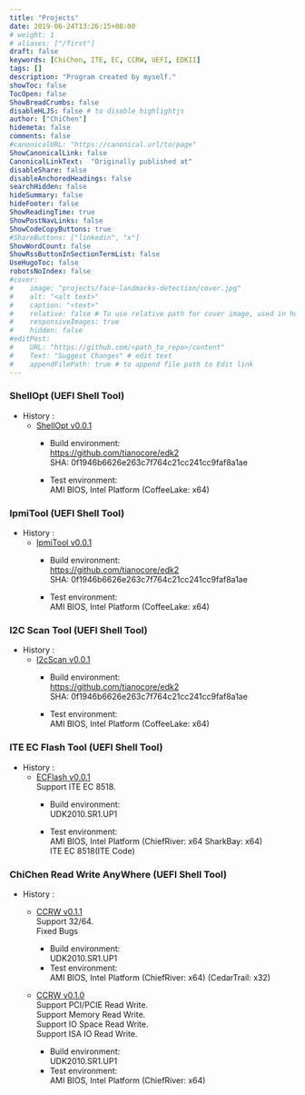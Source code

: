 ```yaml
---
title: "Projects"
date: 2019-06-24T13:26:15+08:00
# weight: 1
# aliases: ["/first"]
draft: false
keywords: [ChiChen, ITE, EC, CCRW, UEFI, EDKII]
tags: []
description: "Program created by myself."
showToc: false
TocOpen: false
ShowBreadCrumbs: false
disableHLJS: false # to disable highlightjs
author: ["ChiChen"]
hidemeta: false
comments: false
#canonicalURL: "https://canonical.url/to/page"
ShowCanonicalLink: false
CanonicalLinkText: 	"Originally published at"
disableShare: false
disableAnchoredHeadings: false
searchHidden: false
hideSummary: false
hideFooter: false
ShowReadingTime: true
ShowPostNavLinks: false
ShowCodeCopyButtons: true
#ShareButtons: ["linkedin", "x"]
ShowWordCount: false
ShowRssButtonInSectionTermList: false
UseHugoToc: false
robotsNoIndex: false
#cover:
#    image: "projects/face-landmarks-detection/cover.jpg"
#    alt: "<alt text>"
#    caption: "<text>"
#    relative: false # To use relative path for cover image, used in hugo Page-bundles
#    responsiveImages: true
#    hidden: false
#editPost:
#    URL: "https://github.com/<path_to_repo>/content"
#    Text: "Suggest Changes" # edit text
#    appendFilePath: true # to append file path to Edit link
---
```

### ShellOpt (UEFI Shell Tool)  
* History :  
    * [ShellOpt v0.0.1](/download/ShellOpt_v0.0.1.zip)  
        * Build environment:  
            https://github.com/tianocore/edk2  
            SHA: 0f1946b6626e263c7f764c21cc241cc9faf8a1ae  

        * Test environment:  
            AMI BIOS, Intel Platform (CoffeeLake: x64)  

### IpmiTool (UEFI Shell Tool)  
* History :  
    * [IpmiTool v0.0.1](/download/IpmiTool_v0.0.1.zip)  
        * Build environment:  
            https://github.com/tianocore/edk2  
            SHA: 0f1946b6626e263c7f764c21cc241cc9faf8a1ae  

        * Test environment:  
            AMI BIOS, Intel Platform (CoffeeLake: x64)  

### I2C Scan Tool (UEFI Shell Tool)  
* History :  
    * [I2cScan v0.0.1](/download/I2cScan_v0.0.1.zip)  
        * Build environment:  
            https://github.com/tianocore/edk2  
            SHA: 0f1946b6626e263c7f764c21cc241cc9faf8a1ae  

        * Test environment:  
            AMI BIOS, Intel Platform (CoffeeLake: x64)  

### ITE EC Flash Tool (UEFI Shell Tool)  
* History :  
    * [ECFlash v0.0.1](/download/ECFlash_v0.0.1.rar)  
        Support ITE EC 8518.  
        * Build environment:  
            UDK2010.SR1.UP1  

        * Test environment:  
            AMI BIOS, Intel Platform (ChiefRiver: x64 SharkBay: x64)  
            ITE EC 8518(ITE Code)  

### ChiChen Read Write AnyWhere (UEFI Shell Tool)  
* History :  
    * [CCRW v0.1.1](/download/CCRW_v0.1.1.rar)  
        Support 32/64.  
        Fixed Bugs  
        * Build environment:  
            UDK2010.SR1.UP1  
        * Test environment:  
            AMI BIOS, Intel Platform (ChiefRiver: x64) (CedarTrail: x32)  

    * [CCRW v0.1.0](/download/CCRW_v0.1.0.rar)  
        Support PCI/PCIE Read Write.  
        Support Memory Read Write.  
        Support IO Space Read Write.  
        Support ISA IO Read Write.  
        * Build environment:  
            UDK2010.SR1.UP1  
        * Test environment:  
            AMI BIOS, Intel Platform (ChiefRiver: x64)  